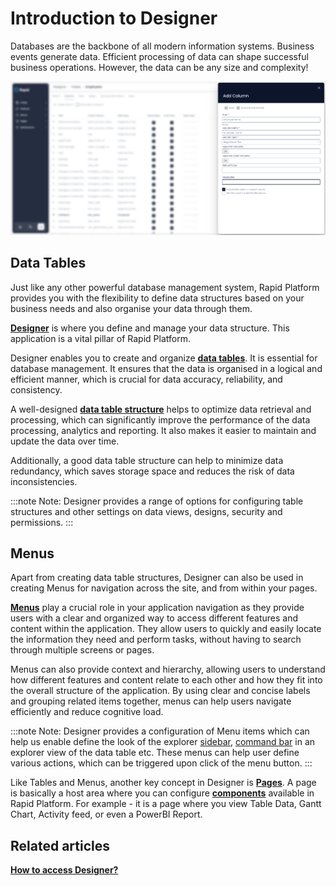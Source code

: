 # Introduction to Designer

Databases are the backbone of all modern information systems. Business events generate data. Efficient processing of data can shape successful business operations. However, the data can be any size and complexity!

![A screenshot to demonstrate the functionality of Designer. The screenshot is mostly blurred. On the right hand-side of the image is a side panel with the title "Add Column", followed by a series of fields where the user can title their database column, choose the type of data, add hyperlinks, etc. The purpose of the image is to simply demonstrate that users can build their database using a visual interface rather than coding SQL by hand.](<Designer Demo.png>)

## Data Tables

Just like any other powerful database management system, Rapid Platform provides you with the flexibility to define data structures based on your business needs and also organise your data through them.

[**Designer**](</docs/Rapid/2-User Manual/glossary/glossary.md#designer> "Designer") is where you define and manage your data structure. This application is a vital pillar of Rapid Platform.

Designer enables you to create and organize [**data tables**](</docs/Rapid/2-User Manual/glossary/glossary.md#data-table> "Data Table"). It is essential for database management. It ensures that the data is organised in a logical and efficient manner, which is crucial for data accuracy, reliability, and consistency.

A well-designed [**data table structure**](</docs/Rapid/2-User Manual/glossary/glossary.md#data-table> "Data Table") helps to optimize data retrieval and processing, which can significantly improve the performance of the data processing, analytics and reporting. It also makes it easier to maintain and update the data over time.

Additionally, a good data table structure can help to minimize data redundancy, which saves storage space and reduces the risk of data inconsistencies.

:::note Note:
Designer provides a range of options for configuring table structures and other settings on data views, designs, security and permissions.
:::

## Menus

Apart from creating data table structures, Designer can also be used in creating Menus for navigation across the site, and from within your pages.

[**Menus**](</docs/Rapid/2-User Manual/glossary/glossary.md#menu> "Menu") play a crucial role in your application navigation as they provide users with a clear and organized way to access different features and content within the application. They allow users to quickly and easily locate the information they need and perform tasks, without having to search through multiple screens or pages.  
  
Menus can also provide context and hierarchy, allowing users to understand how different features and content relate to each other and how they fit into the overall structure of the application. By using clear and concise labels and grouping related items together, menus can help users navigate efficiently and reduce cognitive load.  
  
:::note Note:
Designer provides a configuration of Menu items which can help us enable define the look of the explorer [sidebar](</docs/Rapid/2-User Manual/glossary/glossary.md#sidebar> "Sidebar"), [command bar](</docs/Rapid/2-User Manual/glossary/glossary.md#command-bar> "How to configure a Menu button in a command bar?") in an explorer view of the data table etc. These menus can help user define various actions, which can be triggered upon click of the menu button.
:::

Like Tables and Menus, another key concept in Designer is **[Pages](</docs/Rapid/2-User Manual/glossary/glossary.md#page> "Page")**. A page is basically a host area where you can configure **[components](</docs/Rapid/2-User Manual/glossary/glossary.md#page> "Page")** available in Rapid Platform. For example - it is a page where you view Table Data, Gantt Chart, Activity feed, or even a PowerBI Report.

## Related articles

[**How to access Designer?**](/docs/Rapid/2-User%20Manual/3-Designer/2-how-to-access-designer/2-how-to-access-designer.md "How to access Designer (Dezigna application)?")

